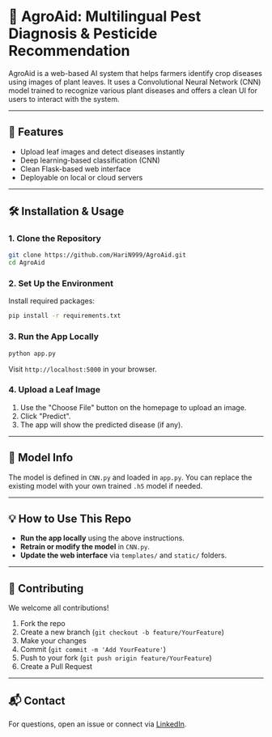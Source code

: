 
# 🌿 AgroAid: Multilingual Pest Diagnosis & Pesticide Recommendation

AgroAid is a web-based AI system that helps farmers identify crop diseases using images of plant leaves. It uses a Convolutional Neural Network (CNN) model trained to recognize various plant diseases and offers a clean UI for users to interact with the system.

---

## 🚀 Features

- Upload leaf images and detect diseases instantly
- Deep learning-based classification (CNN)
- Clean Flask-based web interface
- Deployable on local or cloud servers

---

## 🛠️ Installation & Usage

### 1. Clone the Repository

```bash
git clone https://github.com/HariN999/AgroAid.git
cd AgroAid
```

### 2. Set Up the Environment

Install required packages:

```bash
pip install -r requirements.txt
```

### 3. Run the App Locally

```bash
python app.py
```

Visit `http://localhost:5000` in your browser.

### 4. Upload a Leaf Image

1. Use the "Choose File" button on the homepage to upload an image.
2. Click "Predict".
3. The app will show the predicted disease (if any).

---

## 🤖 Model Info

The model is defined in `CNN.py` and loaded in `app.py`. You can replace the existing model with your own trained `.h5` model if needed.

---

## 💡 How to Use This Repo

- **Run the app locally** using the above instructions.
- **Retrain or modify the model** in `CNN.py`.
- **Update the web interface** via `templates/` and `static/` folders.
---

## 🤝 Contributing

We welcome all contributions!

1. Fork the repo
2. Create a new branch (`git checkout -b feature/YourFeature`)
3. Make your changes
4. Commit (`git commit -m 'Add YourFeature'`)
5. Push to your fork (`git push origin feature/YourFeature`)
6. Create a Pull Request

---

## 📬 Contact

For questions, open an issue or connect via [LinkedIn](https://www.linkedin.com/in/narlakanti-hariharan).

